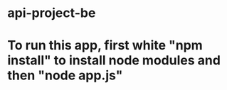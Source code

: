 # api-project-be
 
# To run this app, first white "npm install" to install node modules and then "node app.js"